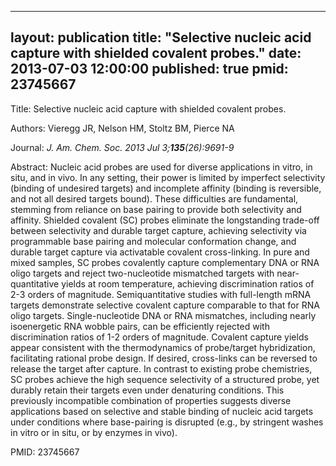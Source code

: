 
---
layout: publication
title:  "Selective nucleic acid capture with shielded covalent probes."
date:   2013-07-03 12:00:00
published: true
pmid: 23745667
---

Title: Selective nucleic acid capture with shielded covalent probes.

Authors: Vieregg JR, Nelson HM, Stoltz BM, Pierce NA

Journal: *J. Am. Chem. Soc. 2013 Jul 3;**135**(26):9691-9*

Abstract: Nucleic acid probes are used for diverse applications in vitro, in situ, and in vivo. In any setting, their power is limited by imperfect selectivity (binding of undesired targets) and incomplete affinity (binding is reversible, and not all desired targets bound). These difficulties are fundamental, stemming from reliance on base pairing to provide both selectivity and affinity. Shielded covalent (SC) probes eliminate the longstanding trade-off between selectivity and durable target capture, achieving selectivity via programmable base pairing and molecular conformation change, and durable target capture via activatable covalent cross-linking. In pure and mixed samples, SC probes covalently capture complementary DNA or RNA oligo targets and reject two-nucleotide mismatched targets with near-quantitative yields at room temperature, achieving discrimination ratios of 2-3 orders of magnitude. Semiquantitative studies with full-length mRNA targets demonstrate selective covalent capture comparable to that for RNA oligo targets. Single-nucleotide DNA or RNA mismatches, including nearly isoenergetic RNA wobble pairs, can be efficiently rejected with discrimination ratios of 1-2 orders of magnitude. Covalent capture yields appear consistent with the thermodynamics of probe/target hybridization, facilitating rational probe design. If desired, cross-links can be reversed to release the target after capture. In contrast to existing probe chemistries, SC probes achieve the high sequence selectivity of a structured probe, yet durably retain their targets even under denaturing conditions. This previously incompatible combination of properties suggests diverse applications based on selective and stable binding of nucleic acid targets under conditions where base-pairing is disrupted (e.g., by stringent washes in vitro or in situ, or by enzymes in vivo).

PMID: 23745667

